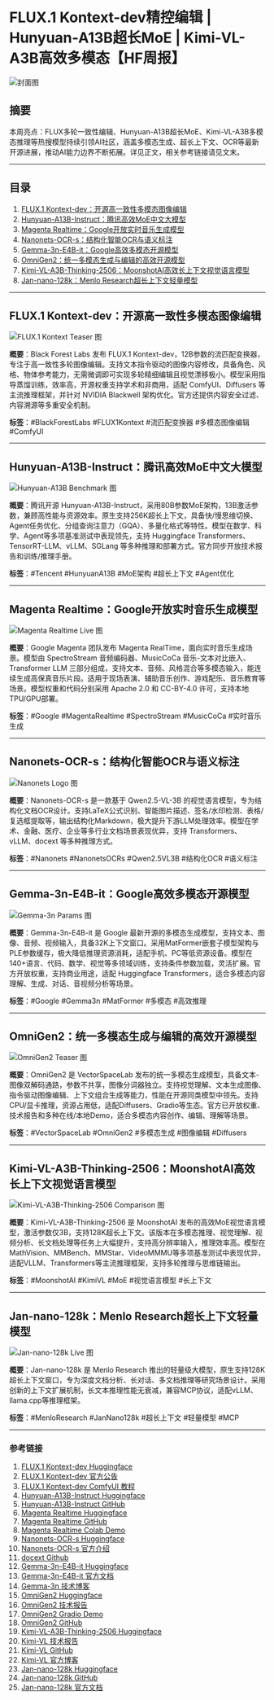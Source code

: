# FLUX.1 Kontext-dev精控编辑 | Hunyuan-A13B超长MoE | Kimi-VL-A3B高效多模态【HF周报】

![封面图](https://huggingface.co/datasets/huggingface/documentation-images/resolve/main/p-blog/candy.JPG)

## 摘要

本周亮点：FLUX多轮一致性编辑、Hunyuan-A13B超长MoE、Kimi-VL-A3B多模态推理等热搜模型持续引领AI社区，涵盖多模态生成、超长上下文、OCR等最新开源进展，推动AI能力边界不断拓展。详见正文，相关参考链接请见文末。

---

## 目录
1. [FLUX.1 Kontext-dev：开源高一致性多模态图像编辑](#flux1-kontext-dev开源高一致性多模态图像编辑)
2. [Hunyuan-A13B-Instruct：腾讯高效MoE中文大模型](#hunyuan-a13b-instruct腾讯高效moe中文大模型)
3. [Magenta Realtime：Google开放实时音乐生成模型](#magenta-realtimegoogle开放实时音乐生成模型)
4. [Nanonets-OCR-s：结构化智能OCR与语义标注](#nanonets-ocr-s结构化智能ocr与语义标注)
5. [Gemma-3n-E4B-it：Google高效多模态开源模型](#gemma-3n-e4b-itgoogle高效多模态开源模型)
6. [OmniGen2：统一多模态生成与编辑的高效开源模型](#omnigen2统一多模态生成与编辑的高效开源模型)
7. [Kimi-VL-A3B-Thinking-2506：MoonshotAI高效长上下文视觉语言模型](#kimi-vl-a3b-thinking-2506moonshotai高效长上下文视觉语言模型)
8. [Jan-nano-128k：Menlo Research超长上下文轻量模型](#jan-nano-128kmenlo-research超长上下文轻量模型)

---

## FLUX.1 Kontext-dev：开源高一致性多模态图像编辑

![FLUX.1 Kontext Teaser 图](https://huggingface.co/black-forest-labs/FLUX.1-Kontext-dev/resolve/main/teaser.png)

**概要**：Black Forest Labs 发布 FLUX.1 Kontext-dev，12B参数的流匹配变换器，专注于高一致性多轮图像编辑。支持文本指令驱动的图像内容修改，具备角色、风格、物体参考能力，无需微调即可实现多轮精细编辑且视觉漂移极小。模型采用指导蒸馏训练，效率高，开源权重支持学术和非商用，适配 ComfyUI、Diffusers 等主流推理框架，并针对 NVIDIA Blackwell 架构优化。官方还提供内容安全过滤、内容溯源等多重安全机制。

**标签**：#BlackForestLabs #FLUX1Kontext #流匹配变换器 #多模态图像编辑 #ComfyUI

---

## Hunyuan-A13B-Instruct：腾讯高效MoE中文大模型

![Hunyuan-A13B Benchmark 图](https://pbs.twimg.com/media/GucF9LjbAAASd8c?format=jpg&name=medium)

**概要**：腾讯开源 Hunyuan-A13B-Instruct，采用80B参数MoE架构，13B激活参数，兼顾高性能与资源效率。原生支持256K超长上下文，具备快/慢思维切换、Agent任务优化、分组查询注意力（GQA）、多量化格式等特性。模型在数学、科学、Agent等多项基准测试中表现领先，支持 Huggingface Transformers、TensorRT-LLM、vLLM、SGLang 等多种推理和部署方式。官方同步开放技术报告和训练/推理手册。

**标签**：#Tencent #HunyuanA13B #MoE架构 #超长上下文 #Agent优化

---

## Magenta Realtime：Google开放实时音乐生成模型

![Magenta Realtime Live 图](https://raw.githubusercontent.com/magenta/magenta-realtime/main/notebooks/diagram.gif)

**概要**：Google Magenta 团队发布 Magenta RealTime，面向实时音乐生成场景。模型由 SpectroStream 音频编码器、MusicCoCa 音乐-文本对比嵌入、Transformer LLM 三部分组成，支持文本、音频、风格混合等多模态输入，能连续生成高保真音乐片段。适用于现场表演、辅助音乐创作、游戏配乐、音乐教育等场景。模型权重和代码分别采用 Apache 2.0 和 CC-BY-4.0 许可，支持本地TPU/GPU部署。

**标签**：#Google #MagentaRealtime #SpectroStream #MusicCoCa #实时音乐生成

---

## Nanonets-OCR-s：结构化智能OCR与语义标注

![Nanonets Logo 图](https://nanonets.com/research/nanonets-ocr-s/assets/nanonets_logo.webp)

**概要**：Nanonets-OCR-s 是一款基于 Qwen2.5-VL-3B 的视觉语言模型，专为结构化文档OCR设计。支持LaTeX公式识别、智能图片描述、签名/水印检测、表格/复选框提取等，输出结构化Markdown，极大提升下游LLM处理效率。模型在学术、金融、医疗、企业等多行业文档场景表现优异，支持 Transformers、vLLM、docext 等多种推理方式。

**标签**：#Nanonets #NanonetsOCRs #Qwen2.5VL3B #结构化OCR #语义标注

---

## Gemma-3n-E4B-it：Google高效多模态开源模型

![Gemma-3n Params 图](https://ai.google.dev/static/gemma/docs/images/gemma-3n-parameters.png)

**概要**：Gemma-3n-E4B-it 是 Google 最新开源的多模态生成模型，支持文本、图像、音频、视频输入，具备32K上下文窗口。采用MatFormer嵌套子模型架构与PLE参数缓存，极大降低推理资源消耗，适配手机、PC等低资源设备。模型在140+语言、代码、数学、视觉等多领域训练，支持条件参数加载，灵活扩展。官方开放权重，支持商业用途，适配 Huggingface Transformers，适合多模态内容理解、生成、对话、音视频分析等场景。

**标签**：#Google #Gemma3n #MatFormer #多模态 #高效推理

---

## OmniGen2：统一多模态生成与编辑的高效开源模型

![OmniGen2 Teaser 图](https://huggingface.co/OmniGen2/OmniGen2/resolve/main/assets/teaser.jpg)

**概要**：OmniGen2 是 VectorSpaceLab 发布的统一多模态生成模型，具备文本-图像双解码通路，参数不共享，图像分词器独立。支持视觉理解、文本生成图像、指令驱动图像编辑、上下文组合生成等能力，性能在开源同类模型中领先。支持CPU/显卡推理，资源占用低，适配Diffusers、Gradio等生态。官方已开放权重、技术报告和多种在线/本地Demo，适合多模态内容创作、编辑、理解等场景。

**标签**：#VectorSpaceLab #OmniGen2 #多模态生成 #图像编辑 #Diffusers

---

## Kimi-VL-A3B-Thinking-2506：MoonshotAI高效长上下文视觉语言模型

![Kimi-VL-A3B-Thinking-2506 Comparison 图](https://arxiv.org/html/2504.07491v3/x1.png)

**概要**：Kimi-VL-A3B-Thinking-2506 是 MoonshotAI 发布的高效MoE视觉语言模型，激活参数仅3B，支持128K超长上下文。该版本在多模态推理、视觉理解、视频分析、长文档处理等任务上大幅提升，支持高分辨率输入，推理效率高。模型在MathVision、MMBench、MMStar、VideoMMMU等多项基准测试中表现优异，适配VLLM、Transformers等主流推理框架，支持多轮推理与思维链输出。

**标签**：#MoonshotAI #KimiVL #MoE #视觉语言模型 #长上下文

---

## Jan-nano-128k：Menlo Research超长上下文轻量模型

![Jan-nano-128k Live 图](https://huggingface.co/Menlo/Jan-nano-128k/resolve/main/replay.gif)

**概要**：Jan-nano-128k 是 Menlo Research 推出的轻量级大模型，原生支持128K超长上下文窗口，专为深度文档分析、长对话、多文档推理等研究场景设计。采用创新的上下文扩展机制，长文本推理性能无衰减，兼容MCP协议，适配vLLM、llama.cpp等推理框架。

**标签**：#MenloResearch #JanNano128k #超长上下文 #轻量模型 #MCP

---

### 参考链接

1. [FLUX.1 Kontext-dev Huggingface](https://huggingface.co/black-forest-labs/FLUX.1-Kontext-dev)
2. [FLUX.1 Kontext-dev 官方公告](https://bfl.ai/announcements/flux-1-kontext-dev)
3. [FLUX.1 Kontext-dev ComfyUI 教程](https://docs.comfy.org/zh-CN/tutorials/flux/flux-1-kontext-dev)
4. [Hunyuan-A13B-Instruct Huggingface](https://huggingface.co/tencent/Hunyuan-A13B-Instruct)
5. [Hunyuan-A13B-Instruct GitHub](https://github.com/Tencent-Hunyuan/Hunyuan-A13B)
6. [Magenta Realtime Huggingface](https://huggingface.co/google/magenta-realtime)
7. [Magenta Realtime GitHub](https://github.com/magenta/magenta-realtime)
8. [Magenta Realtime Colab Demo](https://colab.research.google.com/github/magenta/magenta-realtime/blob/main/notebooks/Magenta_RT_Demo.ipynb)
9. [Nanonets-OCR-s Huggingface](https://huggingface.co/nanonets/Nanonets-OCR-s)
10. [Nanonets-OCR-s 官方介绍](https://nanonets.com/research/nanonets-ocr-s/)
11. [docext Github](https://github.com/NanoNets/docext)
12. [Gemma-3n-E4B-it Huggingface](https://huggingface.co/google/gemma-3n-E4B-it)
13. [Gemma-3n-E4B-it 官方文档](https://ai.google.dev/gemma/docs/gemma-3n)
14. [Gemma-3n 技术博客](https://developers.googleblog.com/en/introducing-gemma-3n-developer-guide)
15. [OmniGen2 Huggingface](https://huggingface.co/OmniGen2/OmniGen2)
16. [OmniGen2 技术报告](https://arxiv.org/abs/2506.18871)
17. [OmniGen2 Gradio Demo](https://huggingface.co/spaces/OmniGen2/OmniGen2)
18. [OmniGen2 GitHub](https://github.com/VectorSpaceLab/OmniGen2)
19. [Kimi-VL-A3B-Thinking-2506 Huggingface](https://huggingface.co/moonshotai/Kimi-VL-A3B-Thinking-2506)
20. [Kimi-VL 技术报告](https://arxiv.org/abs/2504.07491)
21. [Kimi-VL GitHub](https://github.com/MoonshotAI/Kimi-VL)
22. [Kimi-VL 官方博客](https://huggingface.co/blog/moonshotai/kimi-vl-a3b-thinking-2506)
23. [Jan-nano-128k Huggingface](https://huggingface.co/Menlo/Jan-nano-128k)
24. [Jan-nano-128k GitHub](https://github.com/menloresearch/deep-research)
25. [Jan-nano-128k 官方文档](https://menloresearch.github.io/deep-research/)
